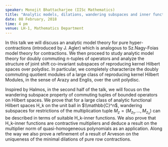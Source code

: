 ```yaml
---
speaker: Monojit Bhattacharjee (IISc Mathematics)
title: "Analytic models, dilations, wandering subspaces and inner functions"
date: 08 February, 2018
time: 4 pm
venue: LH-1, Mathematics Department
---
```


In this talk we will discuss an analytic model theory for pure hyper-contractions (introduced by J. Agler) which is analogous to Sz.Nagy-Foias model theory for contractions. We then proceed to study analytic model theory for doubly commuting n-tuples of operators and analyze the structure of joint shift co-invariant subspaces of reproducing kernel Hilbert spaces over polydisc. In particular, we completely characterize the doubly commuting quotient modules of a large class of reproducing kernel Hilbert Modules, in the sense of Arazy and Englis, over the unit polydisc.

  Inspired by Halmos, in the second half of the talk, we will focus on the wandering subspace property of commuting tuples of bounded operators on Hilbert spaces. We prove that for a large class of analytic functional Hilbert spaces H_k on the unit ball in $\\mathbb{C}^n$, wandering subspaces for restrictions of the multiplication tuple $M_z = (M_{z_1},...,M_{z_n})$ can be described in terms of suitable H_k-inner functions. We also prove that H_k-inner functions are contractive multipliers and deduce a result on the multiplier norm of quasi-homogeneous polynomials as an application. Along the way we also prove a refinement of a result of Arveson on the uniqueness of the minimal dilations of pure row contractions.
